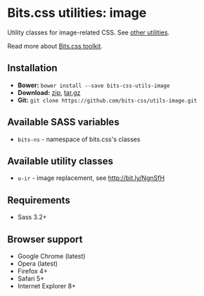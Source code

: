 # Bits.css utilities: image

Utility classes for image-related CSS. See [other utilities](https://github.com/bits-css/utils).

Read more about [Bits.css toolkit](https://github.com/bits-css/bits.css).

## Installation

* __Bower:__ `bower install --save bits-css-utils-image`
* __Download:__ [zip](https://github.com/bits-css/utils-image/zipball/master), [tar.gz](https://github.com/bits-css/utils-image/tarball/master)
* __Git:__ `git clone https://github.com/bits-css/utils-image.git`

## Available SASS variables

* `bits-ns` - namespace of bits.css's classes

## Available utility classes

* `u-ir` - image replacement, see http://bit.ly/NgnSfH

## Requirements

* Sass 3.2+

## Browser support

* Google Chrome (latest)
* Opera (latest)
* Firefox 4+
* Safari 5+
* Internet Explorer 8+
